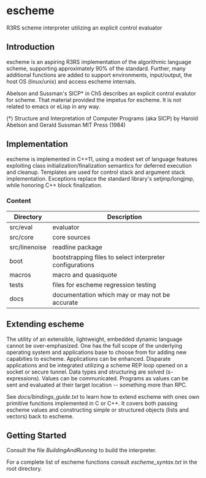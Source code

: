 escheme
=======

R3RS scheme interpreter utilizing an explicit control evaluator

## Introduction

escheme is an aspiring R3RS implementation of the algorithmic language scheme, 
supporting approximately 90% of the standard. Further, many additional 
functions are added to support environments, input/output, the host OS 
(linux/unix) and access escheme internals.

Abelson and Sussman's SICP* in Ch5 describes an explicit control evalutor for 
scheme. That material provided the impetus for escheme.  It is not related
to emacs or eLisp in any way.

(*) Structure and Interpretation of Computer Programs (aka SICP)
    by Harold Abelson and Gerald Sussman
    MIT Press (1984)

## Implementation 

escheme is implemented in C++11, using a modest set of language features
exploiting class initialization/finalization semantics for deferred execution 
and cleanup. Templates are used for control stack and argument stack 
implementation. Exceptions replace the standard library's setjmp/longjmp, 
while honoring C++ block finalization.

### Content
  
| Directory        | Description                                        |
| ---------------- | ---------------------------------------------------|
|  src/eval    |    evaluator|
|  src/core    |    core sources|
|  src/linenoise|  readline package|
|  boot      | bootstrapping files to select interpreter configurations |
|  macros   |  macro and quasiquote|
|  tests  |    files for escheme regression testing|
|  docs |      documentation which may or may not be accurate|

## Extending escheme

The utility of an extensible, lightweight, embedded dynamic language cannot be 
over-emphasized. One has the full scope of the underlying operating system and 
applications base to choose from for adding new capabities to escheme. 
Applications can be enhanced. Disparate applications and be integrated 
utilizing a scheme REP loop opened on a socket or secure tunnel. Data types 
and structuring are solved (s-expressions). Values can be communicated. 
Programs as values can be sent and evaluated at their target location -- 
something more than RPC.

See _docs/bindings_guide.txt_ to learn how to extend escheme with ones own 
primitive functions implemented in C or C++. It covers both passing escheme 
values and constructing simple or structured objects (lists and vectors) back 
to escheme.

## Getting Started

Consult the file _BuildingAndRunning_ to build the interpreter.

For a complete list of escheme functions consult _escheme_syntax.txt_ in the 
root directory.



